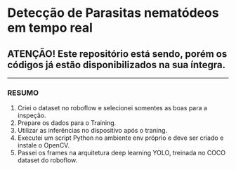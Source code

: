 # Detecção de Parasitas nematódeos em tempo real

## ATENÇÃO! Este repositório está sendo, porém os códigos já estão disponibilizados na sua íntegra.

---

### RESUMO 

1. Criei o dataset no roboflow e selecionei somentes as boas para a inspeção.
2. Prepare os dados para o Training.
3. Utilizar as inferências no dispositivo após o traning.
4. Executei um script Python  no ambiente env próprio e deve ser criado e instale o OpenCV.
5. Passei os frames na arquitetura deep learning YOLO, treinada no COCO dataset do roboflow.



